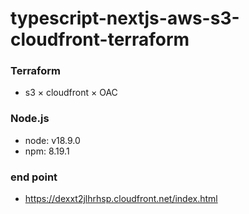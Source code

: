 # typescript-nextjs-aws-s3-cloudfront-terraform

### Terraform
 - s3 × cloudfront × OAC

### Node.js
- node: v18.9.0  
- npm: 8.19.1  


### end point
- https://dexxt2jlhrhsp.cloudfront.net/index.html 